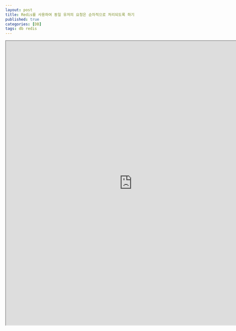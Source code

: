```yaml
---
layout: post
title: Redis를 사용하여 동일 유저의 요청은 순차적으로 처리되도록 하기
published: true
categories: [DB]
tags: db redis
---
```

<iframe width="800" height="900" src="https://docs.google.com/document/d/e/2PACX-1vRxEVk0OTmRYzDuDlq7BfrtkFh_9Gd9zcHArYfJS_oEOM3WO3TPpRIkbFybcPiwANufZ8R4BA2KHZDb/pub?embedded=true"></iframe>   
   
